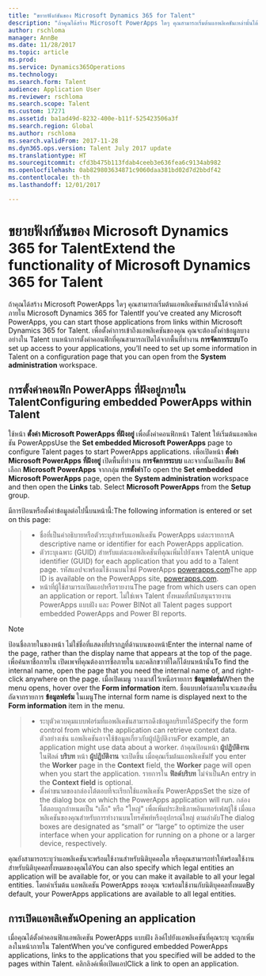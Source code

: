 ```yaml
---
title: "ขยายฟังก์ชันของ Microsoft Dynamics 365 for Talent"
description: "ถ้าคุณได้สร้าง Microsoft PowerApps ใดๆ คุณสามารถเริ่มต้นแอพลิเคชันเหล่านั้นได้จากลิงค์ภายใน Microsoft Dynamics 365 for Talent"
author: rschloma
manager: AnnBe
ms.date: 11/28/2017
ms.topic: article
ms.prod: 
ms.service: Dynamics365Operations
ms.technology: 
ms.search.form: Talent
audience: Application User
ms.reviewer: rschloma
ms.search.scope: Talent
ms.custom: 17271
ms.assetid: ba1ad49d-8232-400e-b11f-525423506a3f
ms.search.region: Global
ms.author: rschloma
ms.search.validFrom: 2017-11-28
ms.dyn365.ops.version: Talent July 2017 update
ms.translationtype: HT
ms.sourcegitcommit: cfd3b475b113fdab4ceeb3e636fea6c9134ab982
ms.openlocfilehash: 0ab829803634871c9060daa381bd02d7d2bbdf42
ms.contentlocale: th-th
ms.lasthandoff: 12/01/2017

---
```

# <a name="extend-the-functionality-of-microsoft-dynamics-365-for-talent"></a><span data-ttu-id="87898-103">ขยายฟังก์ชันของ Microsoft Dynamics 365 for Talent</span><span class="sxs-lookup"><span data-stu-id="87898-103">Extend the functionality of Microsoft Dynamics 365 for Talent</span></span>
<span data-ttu-id="87898-104">ถ้าคุณได้สร้าง Microsoft PowerApps ใดๆ คุณสามารถเริ่มต้นแอพลิเคชันเหล่านั้นได้จากลิงค์ภายใน Microsoft Dynamics 365 for Talent</span><span class="sxs-lookup"><span data-stu-id="87898-104">If you’ve created any Microsoft PowerApps, you can start those applications from links within Microsoft Dynamics 365 for Talent.</span></span> <span data-ttu-id="87898-105">เพื่อตั้งค่าการเข้าถึงแอพลิเคชันของคุณ คุณจะต้องตั้งค่าข้อมูลบางอย่างใน Talent บนหน้าการตั้งค่าคอนฟิกที่คุณสามารถเปิดได้จากพื้นที่ทำงาน **การจัดการระบบ**</span><span class="sxs-lookup"><span data-stu-id="87898-105">To set up access to your applications, you’ll need to set up some information in Talent on a configuration page that you can open from the **System administration** workspace.</span></span>

## <a name="configuring-embedded-powerapps-within-talent"></a><span data-ttu-id="87898-106">การตั้งค่าคอนฟิก PowerApps ที่ฝังอยู่ภายใน Talent</span><span class="sxs-lookup"><span data-stu-id="87898-106">Configuring embedded PowerApps within Talent</span></span>
<span data-ttu-id="87898-107">ใช้หน้า **ตั้งค่า Microsoft PowerApps ที่ฝังอยู่** เพื่อตั้งค่าคอนฟิกหน้า Talent ให้เริ่มต้นแอพลิเคชัน PowerApps</span><span class="sxs-lookup"><span data-stu-id="87898-107">Use the **Set embedded Microsoft PowerApps** page to configure Talent pages to start PowerApps applications.</span></span> <span data-ttu-id="87898-108">เพื่อเปิดหน้า **ตั้งค่า Microsoft PowerApps ที่ฝังอยู่** เปิดพื้นที่ทำงาน **การจัดการระบบ** และจากนั้นเปิดแท็บ **ลิงค์** เลือก **Microsoft PowerApps** จากกลุ่ม **การตั้งค่า**</span><span class="sxs-lookup"><span data-stu-id="87898-108">To open the **Set embedded Microsoft PowerApps** page, open the **System administration** workspace and then open the **Links** tab. Select **Microsoft PowerApps** from the **Setup** group.</span></span> 

<span data-ttu-id="87898-109">มีการป้อนหรือตั้งค่าข้อมูลต่อไปนี้บนหน้านี้:</span><span class="sxs-lookup"><span data-stu-id="87898-109">The following information is entered or set on this page:</span></span> 

> - <span data-ttu-id="87898-110">ชื่อที่เป็นคำอธิบายหรือตัวระบุสำหรับแอพลิเคชัน PowerApps แต่ละรายการ</span><span class="sxs-lookup"><span data-stu-id="87898-110">A descriptive name or identifier for each PowerApps application.</span></span>
> - <span data-ttu-id="87898-111">ตัวระบุเฉพาะ (GUID) สำหรับแต่ละแอพลิเคชันที่คุณเพิ่มไปยังเพจ Talent</span><span class="sxs-lookup"><span data-stu-id="87898-111">A unique identifier (GUID) for each application that you add to a Talent page.</span></span> <span data-ttu-id="87898-112">รหัสแอปจะพร้อมใช้งานบนไซต์ PowerApps [powerapps.com](http://powerapps.com/)</span><span class="sxs-lookup"><span data-stu-id="87898-112">The app ID is available on the PowerApps site, [powerapps.com](http://powerapps.com/).</span></span> 
> - <span data-ttu-id="87898-113">หน้าที่ผู้ใช้สามารถเปิดแอปหรือรายงาน</span><span class="sxs-lookup"><span data-stu-id="87898-113">The page from which users can open an application or report.</span></span> <span data-ttu-id="87898-114">ไม่ใช่เพจ Talent ทั้งหมดที่สนับสนุนรายงาน PowerApps แบบฝัง และ Power BI</span><span class="sxs-lookup"><span data-stu-id="87898-114">Not all Talent pages support embedded PowerApps and Power BI reports.</span></span> 

 > [!NOTE]
 >  <span data-ttu-id="87898-115">ป้อนชื่อภายในของหน้า ไม่ใช่ชื่อที่แสดงที่ปรากฏที่ด้านบนของหน้า</span><span class="sxs-lookup"><span data-stu-id="87898-115">Enter the internal name of the page, rather than the display name that appears at the top of the page.</span></span> <span data-ttu-id="87898-116">เพื่อค้นหาชื่อภายใน เปิดเพจที่คุณต้องการชื่อภายใน และคลิกขวาที่ใดก็ได้บนหน้านั้น</span><span class="sxs-lookup"><span data-stu-id="87898-116">To find the internal name, open the page that you need the internal name of, and right-click anywhere on the page.</span></span> <span data-ttu-id="87898-117">เมื่อเปิดเมนู วางเมาส์ไว้เหนือรายการ **ข้อมูลฟอร์ม**</span><span class="sxs-lookup"><span data-stu-id="87898-117">When the menu opens, hover over the **Form information** item.</span></span> <span data-ttu-id="87898-118">ชื่อแบบฟอร์มภายในจะแสดงขึ้นถัดจากรายการ **ข้อมูลฟอร์ม** ในเมนู</span><span class="sxs-lookup"><span data-stu-id="87898-118">The internal form name is displayed next to the **Form information** item in the menu.</span></span>
 
> - <span data-ttu-id="87898-119">ระบุตัวควบคุมแบบฟอร์มที่แอพลิเคชันสามารถดึงข้อมูลบริบทได้</span><span class="sxs-lookup"><span data-stu-id="87898-119">Specify the form control from which the application can retrieve context data.</span></span> <span data-ttu-id="87898-120">ตัวอย่างเช่น แอพลิเคชันอาจใช้ข้อมูลเกี่ยวกับผู้ปฏิบัติงาน</span><span class="sxs-lookup"><span data-stu-id="87898-120">For example, an application might use data about a worker.</span></span> <span data-ttu-id="87898-121">ถ้าคุณป้อนหน้า **ผู้ปฏิบัติงาน** ในฟิลด์ **บริบท** หน้า **ผู้ปฏิบัติงาน** จะเปิดขึ้น เมื่อคุณเริ่มต้นแอพลิเคชัน</span><span class="sxs-lookup"><span data-stu-id="87898-121">If you enter the **Worker** page in the **Context** field, the **Worker** page will open when you start the application.</span></span> <span data-ttu-id="87898-122">รายการใน **ฟิลด์บริบท** ไม่จำเป็น</span><span class="sxs-lookup"><span data-stu-id="87898-122">An entry in the **Context field** is optional.</span></span> 
> - <span data-ttu-id="87898-123">ตั้งค่าขนาดของกล่องโต้ตอบที่จะเรียกใช้แอพลิเคชัน PowerApps</span><span class="sxs-lookup"><span data-stu-id="87898-123">Set the size of the dialog box on which the PowerApps application will run.</span></span> <span data-ttu-id="87898-124">กล่องโต้ตอบถูกกำหนดเป็น "เล็ก" หรือ "ใหญ่" เพื่อเพิ่มประสิทธิภาพอินเทอร์เฟสผู้ใช้ เมื่อแอพลิเคชันของคุณสำหรับการทำงานบนโทรศัพท์หรืออุปกรณ์ใหญ่ ตามลำดับ</span><span class="sxs-lookup"><span data-stu-id="87898-124">The dialog boxes are designated as “small” or “large” to optimize the user interface when your application for running on a phone or a larger device, respectively.</span></span> 

<span data-ttu-id="87898-125">คุณยังสามารถระบุว่าแอพลิเคชันจะพร้อมใช้งานสำหรับนิติบุคคลใด หรือคุณสามารถทำให้พร้อมใช้งานสำหรับนิติบุคคลทั้งหมดของคุณได้</span><span class="sxs-lookup"><span data-stu-id="87898-125">You can also specify which legal entities an application will be available for, or you can make it available to all your legal entities.</span></span> <span data-ttu-id="87898-126">โดยค่าเริ่มต้น แอพลิเคชัน PowerApps ของคุณ จะพร้อมใช้งานกับนิติบุคคลทั้งหมด</span><span class="sxs-lookup"><span data-stu-id="87898-126">By default, your PowerApps applications are available to all legal entities.</span></span>

## <a name="opening-an-application"></a><span data-ttu-id="87898-127">การเปิดแอพลิเคชัน</span><span class="sxs-lookup"><span data-stu-id="87898-127">Opening an application</span></span>
<span data-ttu-id="87898-128">เมื่อคุณได้ตั้งค่าคอนฟิกแอพลิเคชัน PowerApps แบบฝัง ลิงค์ไปยังแอพลิเคชันที่คุณระบุ จะถูกเพิ่มลงในหน้าภายใน Talent</span><span class="sxs-lookup"><span data-stu-id="87898-128">When you’ve configured embedded PowerApps applications, links to the applications that you specified will be added to the pages within Talent.</span></span> <span data-ttu-id="87898-129">คลิกลิงค์เพื่อเปิดแอป</span><span class="sxs-lookup"><span data-stu-id="87898-129">Click a link to open an application.</span></span> 




